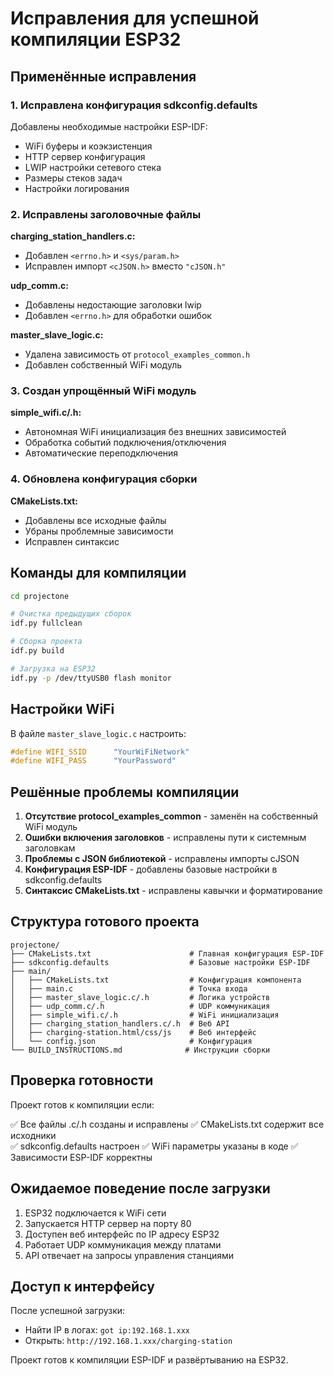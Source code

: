 # Исправления для успешной компиляции ESP32

## Применённые исправления

### 1. Исправлена конфигурация sdkconfig.defaults

Добавлены необходимые настройки ESP-IDF:
- WiFi буферы и коэкзистенция
- HTTP сервер конфигурация  
- LWIP настройки сетевого стека
- Размеры стеков задач
- Настройки логирования

### 2. Исправлены заголовочные файлы

**charging_station_handlers.c:**
- Добавлен `<errno.h>` и `<sys/param.h>`
- Исправлен импорт `<cJSON.h>` вместо `"cJSON.h"`

**udp_comm.c:**
- Добавлены недостающие заголовки lwip
- Добавлен `<errno.h>` для обработки ошибок

**master_slave_logic.c:**
- Удалена зависимость от `protocol_examples_common.h`
- Добавлен собственный WiFi модуль

### 3. Создан упрощённый WiFi модуль

**simple_wifi.c/.h:**
- Автономная WiFi инициализация без внешних зависимостей
- Обработка событий подключения/отключения
- Автоматические переподключения

### 4. Обновлена конфигурация сборки

**CMakeLists.txt:**
- Добавлены все исходные файлы
- Убраны проблемные зависимости
- Исправлен синтаксис

## Команды для компиляции

```bash
cd projectone

# Очистка предыдущих сборок
idf.py fullclean

# Сборка проекта
idf.py build

# Загрузка на ESP32
idf.py -p /dev/ttyUSB0 flash monitor
```

## Настройки WiFi

В файле `master_slave_logic.c` настроить:

```c
#define WIFI_SSID      "YourWiFiNetwork"
#define WIFI_PASS      "YourPassword"
```

## Решённые проблемы компиляции

1. **Отсутствие protocol_examples_common** - заменён на собственный WiFi модуль
2. **Ошибки включения заголовков** - исправлены пути к системным заголовкам
3. **Проблемы с JSON библиотекой** - исправлены импорты cJSON
4. **Конфигурация ESP-IDF** - добавлены базовые настройки в sdkconfig.defaults
5. **Синтаксис CMakeLists.txt** - исправлены кавычки и форматирование

## Структура готового проекта

```
projectone/
├── CMakeLists.txt                      # Главная конфигурация ESP-IDF
├── sdkconfig.defaults                  # Базовые настройки ESP-IDF
├── main/
│   ├── CMakeLists.txt                  # Конфигурация компонента
│   ├── main.c                          # Точка входа
│   ├── master_slave_logic.c/.h         # Логика устройств  
│   ├── udp_comm.c/.h                   # UDP коммуникация
│   ├── simple_wifi.c/.h                # WiFi инициализация
│   ├── charging_station_handlers.c/.h  # Веб API
│   ├── charging-station.html/css/js    # Веб интерфейс
│   └── config.json                     # Конфигурация
└── BUILD_INSTRUCTIONS.md              # Инструкции сборки
```

## Проверка готовности

Проект готов к компиляции если:

✅ Все файлы .c/.h созданы и исправлены
✅ CMakeLists.txt содержит все исходники  
✅ sdkconfig.defaults настроен
✅ WiFi параметры указаны в коде
✅ Зависимости ESP-IDF корректны

## Ожидаемое поведение после загрузки

1. ESP32 подключается к WiFi сети
2. Запускается HTTP сервер на порту 80
3. Доступен веб интерфейс по IP адресу ESP32
4. Работает UDP коммуникация между платами
5. API отвечает на запросы управления станциями

## Доступ к интерфейсу

После успешной загрузки:
- Найти IP в логах: `got ip:192.168.1.xxx`
- Открыть: `http://192.168.1.xxx/charging-station`

Проект готов к компиляции ESP-IDF и развёртыванию на ESP32.